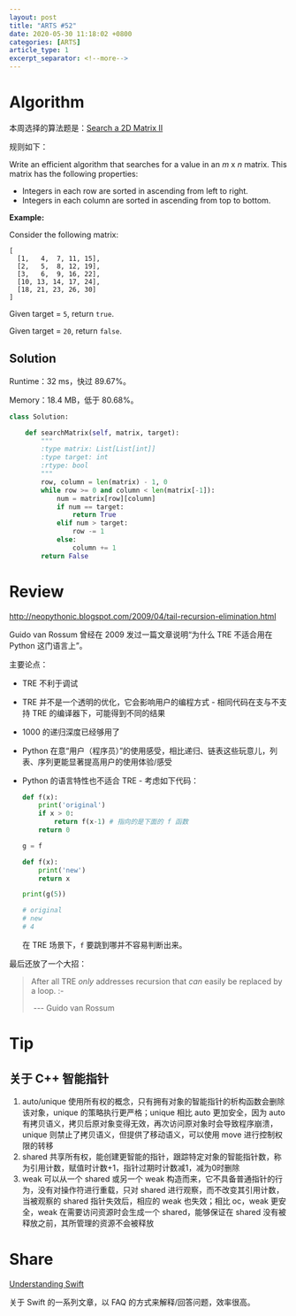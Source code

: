 ```yaml
---
layout: post
title: "ARTS #52"
date: 2020-05-30 11:18:02 +0800
categories: [ARTS]
article_type: 1
excerpt_separator: <!--more-->
---
```



# Algorithm

本周选择的算法题是：[Search a 2D Matrix II](https://leetcode.com/problems/search-a-2d-matrix-ii/)

<!--more-->

规则如下：

Write an efficient algorithm that searches for a value in an *m* x *n* matrix. This matrix has the following properties:

- Integers in each row are sorted in ascending from left to right.
- Integers in each column are sorted in ascending from top to bottom.

**Example:**

Consider the following matrix:

```
[
  [1,   4,  7, 11, 15],
  [2,   5,  8, 12, 19],
  [3,   6,  9, 16, 22],
  [10, 13, 14, 17, 24],
  [18, 21, 23, 26, 30]
]
```

Given target = `5`, return `true`.

Given target = `20`, return `false`.

## Solution

Runtime：32 ms，快过 89.67%。

Memory：18.4 MB，低于 80.68%。

```python
class Solution:

    def searchMatrix(self, matrix, target):
        """
        :type matrix: List[List[int]]
        :type target: int
        :rtype: bool
        """
        row, column = len(matrix) - 1, 0
        while row >= 0 and column < len(matrix[-1]):
            num = matrix[row][column]
            if num == target:
                return True
            elif num > target:
                row -= 1
            else:
                column += 1
        return False
```


# Review

http://neopythonic.blogspot.com/2009/04/tail-recursion-elimination.html

Guido van Rossum 曾经在 2009 发过一篇文章说明“为什么 TRE 不适合用在 Python 这门语言上”。

主要论点：

- TRE 不利于调试

- TRE 并不是一个透明的优化，它会影响用户的编程方式 - 相同代码在支与不支持 TRE 的编译器下，可能得到不同的结果

- 1000 的递归深度已经够用了

- Python 在意“用户（程序员）”的使用感受，相比递归、链表这些玩意儿，列表、序列更能显著提高用户的使用体验/感受

- Python 的语言特性也不适合 TRE - 考虑如下代码：

  ```python
  def f(x):
      print('original')
      if x > 0:
          return f(x-1) # 指向的是下面的 f 函数
      return 0
  
  g = f
  
  def f(x):
      print('new')
      return x
  
  print(g(5))
  
  # original
  # new
  # 4
  ```

  在 TRE 场景下，`f` 要跳到哪并不容易判断出来。

最后还放了一个大招：

> After all TRE *only* addresses recursion that *can* easily be replaced by a loop. :-
>
> ​	--- Guido van Rossum

# Tip

## 关于 C++ 智能指针

1. auto/unique 使用所有权的概念，只有拥有对象的智能指针的析构函数会删除该对象，unique 的策略执行更严格；unique 相比 auto 更加安全，因为 auto 有拷贝语义，拷贝后原对象变得无效，再次访问原对象时会导致程序崩溃，unique 则禁止了拷贝语义，但提供了移动语义，可以使用 move 进行控制权限的转移
2. shared 共享所有权，能创建更智能的指针，跟踪特定对象的智能指针数，称为引用计数，赋值时计数+1，指针过期时计数减1，减为0时删除
3. weak 可以从一个 shared 或另一个 weak 构造而来，它不具备普通指针的行为，没有对操作符进行重载，只对 shared 进行观察，而不改变其引用计数，当被观察的 shared 指针失效后，相应的 weak 也失效；相比 oc，weak 更安全，weak 在需要访问资源时会生成一个 shared，能够保证在 shared 没有被释放之前，其所管理的资源不会被释放

# Share

[Understanding Swift](https://www.hackingwithswift.com/quick-start/understanding-swift)

关于 Swift 的一系列文章，以 FAQ 的方式来解释/回答问题，效率很高。